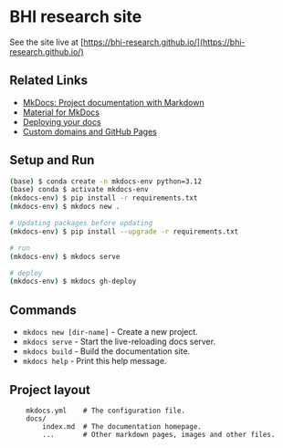 # BHI research site

See the site live at [https://bhi-research.github.io/](https://bhi-research.github.io/)

## Related Links

* [MkDocs: Project documentation with Markdown](https://www.mkdocs.org/)
* [Material for MkDocs](https://squidfunk.github.io/mkdocs-material/)
* [Deploying your docs](https://www.mkdocs.org/user-guide/deploying-your-docs/)
* [Custom domains and GitHub Pages](https://docs.github.com/en/pages/configuring-a-custom-domain-for-your-github-pages-site/about-custom-domains-and-github-pages)

## Setup and Run

```bash
(base) $ conda create -n mkdocs-env python=3.12 
(base) conda $ activate mkdocs-env
(mkdocs-env) $ pip install -r requirements.txt
(mkdocs-env) $ mkdocs new .

# Updating packages before updating
(mkdocs-env) $ pip install --upgrade -r requirements.txt

# run
(mkdocs-env) $ mkdocs serve 

# deploy
(mkdocs-env) $ mkdocs gh-deploy
```

## Commands

* `mkdocs new [dir-name]` - Create a new project.
* `mkdocs serve` - Start the live-reloading docs server.
* `mkdocs build` - Build the documentation site.
* `mkdocs help` - Print this help message.

## Project layout

```
    mkdocs.yml    # The configuration file.
    docs/
        index.md  # The documentation homepage.
        ...       # Other markdown pages, images and other files.
```
